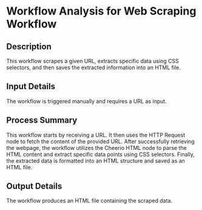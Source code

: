 # Workflow Analysis for Web Scraping Workflow

## Description
This workflow scrapes a given URL, extracts specific data using CSS selectors, and then saves the extracted information into an HTML file.

## Input Details
The workflow is triggered manually and requires a URL as input.

## Process Summary
This workflow starts by receiving a URL. It then uses the HTTP Request node to fetch the content of the provided URL. After successfully retrieving the webpage, the workflow utilizes the Cheerio HTML node to parse the HTML content and extract specific data points using CSS selectors. Finally, the extracted data is formatted into an HTML structure and saved as an HTML file.

## Output Details
The workflow produces an HTML file containing the scraped data.

